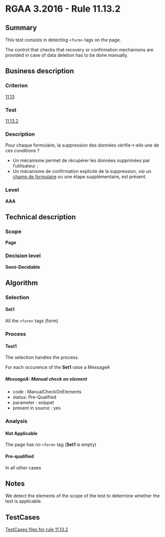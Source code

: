 # RGAA 3.2016 - Rule 11.13.2

## Summary
This test consists in detecting `<form>` tags on the page.

The control that checks that recovery or confirmation mechanisms are provided in case of data deletion has to be done manually.

## Business description

### Criterion
[11.13](http://references.modernisation.gouv.fr/rgaa-accessibilite/2016/criteres.html#crit-11-13)

### Test
[11.13.2](http://references.modernisation.gouv.fr/rgaa-accessibilite/2016/criteres.html#test-11-13-2)

### Description
<div lang="fr">Pour chaque formulaire, la suppression des donn&#xE9;es v&#xE9;rifie-t-elle une de ces conditions&nbsp;? <ul><li>Un m&#xE9;canisme permet de r&#xE9;cup&#xE9;rer les donn&#xE9;es supprim&#xE9;es par l&#x2019;utilisateur&nbsp;;</li> <li>Un m&#xE9;canisme de confirmation explicite de la suppression, <i>via</i> un <a href="http://references.modernisation.gouv.fr/rgaa-accessibilite/2016/glossaire.html#champ-de-saisie-de-formulaire">champ de formulaire</a> ou une &#xE9;tape suppl&#xE9;mentaire, est pr&#xE9;sent.</li> </ul></div>

### Level
**AAA**

## Technical description

### Scope
**Page**

### Decision level
**Semi-Decidable**

## Algorithm

### Selection

#### Set1

All the `<form>` tags (form)

### Process

#### Test1

The selection handles the process.

For each occurence of the **Set1** raise a MessageA

##### MessageA: Manual check on element

-   code : ManualCheckOnElements
-   status: Pre-Qualified
-   parameter : snippet
-   present in source : yes

### Analysis

#### Not Applicable

The page has no `<form>` tag (**Set1** is empty)

#### Pre-qualified

In all other cases

## Notes

We detect the elements of the scope of the test to determine whether the
test is applicable.



##  TestCases

[TestCases files for rule 11.13.2](https://github.com/Asqatasun/Asqatasun/tree/develop/rules/rules-rgaa3.2016/src/test/resources/testcases/rgaa32016/Rgaa32016Rule111302/)



